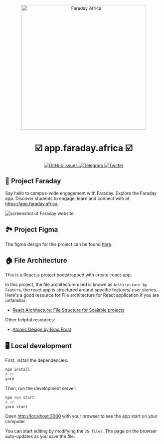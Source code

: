 <div align="center">
  <br>

  <img alt="Faraday Africa" src="https://github.com/faradayafrica/Faraday-frontend/assets/90288585/cffb87d2-eac8-4402-81ec-bc22c313a8cb" width="400px">
  <h1>☑️ app.faraday.africa ☑️</h1>
</div>
<p align="center">
  <a href="https://github.com/faradayafrica/Faraday-frontend/issues">
    <img src="https://img.shields.io/github/issues/faradayafrica/Faraday-frontend" alt="GitHub issues">
  </a>
  
  <a href="https:faraday.africa">
    <img src="https://img.shields.io/discord/714698561081704529.svg?label=&logo=telegram&logoColor=ffffff&color=229ED9&labelColor=229ED9" alt="Telegram">
  </a>

  <a href="https://twitter.com/faradayafrica">
    <img src="https://img.shields.io/twitter/follow/faradayafrica?label=Follow&style=social" alt="Twitter">
  </a>
 </p>
 
  ## 🎈 Project Faraday
  Say hello to campus-wide engagement with Faraday. Explore the Faraday app. Discover students to engage, learn and connect with at https://app.faraday.africa. 
 
 ![screenshot of Faraday website](https://github.com/faradayafrica/Faraday-frontend/assets/90288585/78449ebc-9f9e-46c8-b85d-645c8c354e47)

 ## 🏞️ Project Figma
 The figma design for this project can be found [here](https://www.figma.com/file/GmdqdKpgeXsuNo7WoF1xNq/User-Interface?type=design&t=KMqiSeuVA3qv1MH0-1).
 
 ## 🏠 File Architecture
This is a React.js project bootstrapped with create-react-app.

In this project, the file architecture used is known as `Architecture by Feature`, the react app is structured around specific features/ user stories.  Here's a good resource for File architecture for React application if you are unfamiliar:

- [React Architecture: File Structure for Scalable projects](https://kingslee.hashnode.dev/file-structure-for-scalable-projects#heading-architecture-by-feature)

Other helpful resources:
- [Atomic Design by Brad Frost](https://bradfrost.com/blog/post/atomic-web-design/)

  
 ## 🖥️ Local development
 First, install the dependencies:
```bash
npm install
# or
yarn
````

Then, run the development server:

```bash
npm run start
# or
yarn start
```

Open [http://localhost:3000](http://localhost:3000) with your browser to see the app start on your computer.

You can start editing by modifying the `JS files`. The page on the browser auto-updates as you save the file.
